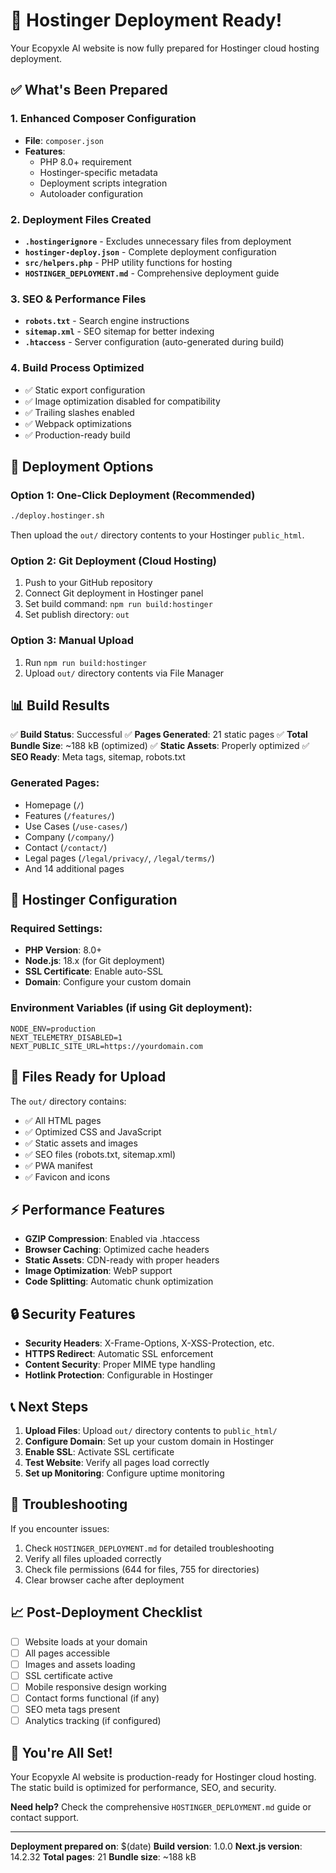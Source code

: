 # 🎉 Hostinger Deployment Ready!

Your Ecopyxle AI website is now fully prepared for Hostinger cloud hosting deployment.

## ✅ What's Been Prepared

### 1. Enhanced Composer Configuration
- **File**: `composer.json`
- **Features**: 
  - PHP 8.0+ requirement
  - Hostinger-specific metadata
  - Deployment scripts integration
  - Autoloader configuration

### 2. Deployment Files Created
- **`.hostingerignore`** - Excludes unnecessary files from deployment
- **`hostinger-deploy.json`** - Complete deployment configuration
- **`src/helpers.php`** - PHP utility functions for hosting
- **`HOSTINGER_DEPLOYMENT.md`** - Comprehensive deployment guide

### 3. SEO & Performance Files
- **`robots.txt`** - Search engine instructions
- **`sitemap.xml`** - SEO sitemap for better indexing
- **`.htaccess`** - Server configuration (auto-generated during build)

### 4. Build Process Optimized
- ✅ Static export configuration
- ✅ Image optimization disabled for compatibility
- ✅ Trailing slashes enabled
- ✅ Webpack optimizations
- ✅ Production-ready build

## 🚀 Deployment Options

### Option 1: One-Click Deployment (Recommended)
```bash
./deploy.hostinger.sh
```
Then upload the `out/` directory contents to your Hostinger `public_html`.

### Option 2: Git Deployment (Cloud Hosting)
1. Push to your GitHub repository
2. Connect Git deployment in Hostinger panel
3. Set build command: `npm run build:hostinger`
4. Set publish directory: `out`

### Option 3: Manual Upload
1. Run `npm run build:hostinger`
2. Upload `out/` directory contents via File Manager

## 📊 Build Results

✅ **Build Status**: Successful
✅ **Pages Generated**: 21 static pages
✅ **Total Bundle Size**: ~188 kB (optimized)
✅ **Static Assets**: Properly optimized
✅ **SEO Ready**: Meta tags, sitemap, robots.txt

### Generated Pages:
- Homepage (`/`)
- Features (`/features/`)
- Use Cases (`/use-cases/`)
- Company (`/company/`)
- Contact (`/contact/`)
- Legal pages (`/legal/privacy/`, `/legal/terms/`)
- And 14 additional pages

## 🔧 Hostinger Configuration

### Required Settings:
- **PHP Version**: 8.0+
- **Node.js**: 18.x (for Git deployment)
- **SSL Certificate**: Enable auto-SSL
- **Domain**: Configure your custom domain

### Environment Variables (if using Git deployment):
```
NODE_ENV=production
NEXT_TELEMETRY_DISABLED=1
NEXT_PUBLIC_SITE_URL=https://yourdomain.com
```

## 📁 Files Ready for Upload

The `out/` directory contains:
- ✅ All HTML pages
- ✅ Optimized CSS and JavaScript
- ✅ Static assets and images
- ✅ SEO files (robots.txt, sitemap.xml)
- ✅ PWA manifest
- ✅ Favicon and icons

## ⚡ Performance Features

- **GZIP Compression**: Enabled via .htaccess
- **Browser Caching**: Optimized cache headers
- **Static Assets**: CDN-ready with proper headers
- **Image Optimization**: WebP support
- **Code Splitting**: Automatic chunk optimization

## 🔒 Security Features

- **Security Headers**: X-Frame-Options, X-XSS-Protection, etc.
- **HTTPS Redirect**: Automatic SSL enforcement
- **Content Security**: Proper MIME type handling
- **Hotlink Protection**: Configurable in Hostinger

## 📞 Next Steps

1. **Upload Files**: Upload `out/` directory contents to `public_html/`
2. **Configure Domain**: Set up your custom domain in Hostinger
3. **Enable SSL**: Activate SSL certificate
4. **Test Website**: Verify all pages load correctly
5. **Set up Monitoring**: Configure uptime monitoring

## 🐛 Troubleshooting

If you encounter issues:
1. Check `HOSTINGER_DEPLOYMENT.md` for detailed troubleshooting
2. Verify all files uploaded correctly
3. Check file permissions (644 for files, 755 for directories)
4. Clear browser cache after deployment

## 📈 Post-Deployment Checklist

- [ ] Website loads at your domain
- [ ] All pages accessible
- [ ] Images and assets loading
- [ ] SSL certificate active
- [ ] Mobile responsive design working
- [ ] Contact forms functional (if any)
- [ ] SEO meta tags present
- [ ] Analytics tracking (if configured)

## 🎊 You're All Set!

Your Ecopyxle AI website is production-ready for Hostinger cloud hosting. The static build is optimized for performance, SEO, and security.

**Need help?** Check the comprehensive `HOSTINGER_DEPLOYMENT.md` guide or contact support.

---

**Deployment prepared on**: $(date)
**Build version**: 1.0.0
**Next.js version**: 14.2.32
**Total pages**: 21
**Bundle size**: ~188 kB

